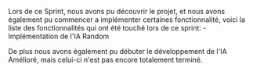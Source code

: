 Lors de ce Sprint, nous avons pu découvrir le projet, et nous avons également pu commencer a implémenter certaines fonctionnalité, voici la liste des fonctionnalités
qui ont été touché lors de ce sprint:
-Implémentation de l'IA Random


De plus nous avons également pu débuter le développement de l'IA Amélioré, mais celui-ci n'est pas encore totalement terminé.
